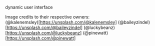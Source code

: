 dynamic user interface

Image credits to their respective owners:  
(@kalenemsley)[https://unsplash.com/@kalenemsley]
(@baileyzindel)[https://unsplash.com/@baileyzindel]
(@luckybeanz)[https://unsplash.com/@luckybeanz]
(@pinewatt)[https://unsplash.com/@pinewatt]
